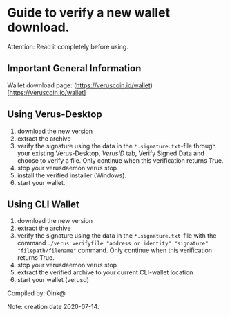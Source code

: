 # Guide to verify a new wallet download.

Attention: Read it completely before using.

## Important General Information
Wallet download page: (https://veruscoin.io/wallet)[https://veruscoin.io/wallet]

## Using Verus-Desktop

1. download the new version
2. extract the archive
3. verify the signature using the data in the `*.signature.txt`-file through your existing Verus-Desktop, *VerusID* tab, Verify Signed Data and choose to verify a file. Only continue when this verification returns True.
4. stop your verusdaemon verus stop
5. install the verified installer (Windows).
6. start your wallet.

## Using CLI Wallet


1. download the new version
2. extract the archive
3. verify the signature using the data in the `*.signature.txt`-file with the command `./verus verifyfile "address or identity" "signature" "filepath/filename"` command. Only continue when this verification returns True.
4. stop your verusdaemon verus stop
5. extract the verified archive to your current CLI-wallet location
6. start your wallet (verusd)

Compiled by: Oink@

Note: creation date 2020-07-14.
